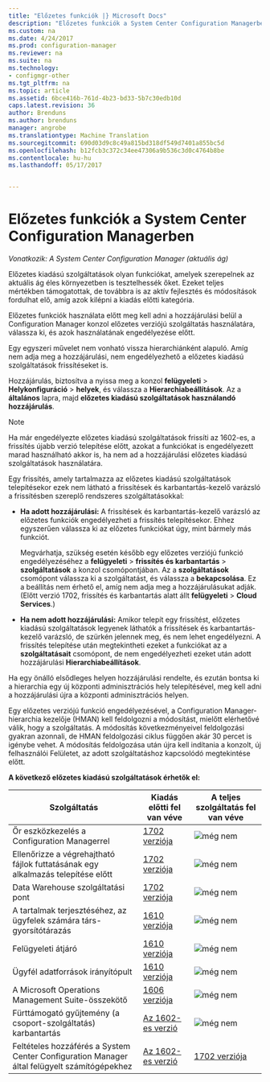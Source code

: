 ```yaml
---
title: "Előzetes funkciók |} Microsoft Docs"
description: "Előzetes funkciók a System Center Configuration Managerben"
ms.custom: na
ms.date: 4/24/2017
ms.prod: configuration-manager
ms.reviewer: na
ms.suite: na
ms.technology:
- configmgr-other
ms.tgt_pltfrm: na
ms.topic: article
ms.assetid: 6bce416b-761d-4b23-bd33-5b7c30edb10d
caps.latest.revision: 36
author: Brenduns
ms.author: brenduns
manager: angrobe
ms.translationtype: Machine Translation
ms.sourcegitcommit: 690d03d9c8c49a815bd318df549d7401a855bc5d
ms.openlocfilehash: b12fcb3c372c34ee47306a9b536c3d0c4764b8be
ms.contentlocale: hu-hu
ms.lasthandoff: 05/17/2017


---
```

# <a name="pre-release-features-in-system-center-configuration-manager"></a>Előzetes funkciók a System Center Configuration Managerben
*Vonatkozik: A System Center Configuration Manager (aktuális ág)*

Előzetes kiadású szolgáltatások olyan funkciókat, amelyek szerepelnek az aktuális ág éles környezetben is tesztelhessék őket. Ezeket teljes mértékben támogatottak, de továbbra is az aktív fejlesztés és módosítások fordulhat elő, amíg azok kilépni a kiadás előtti kategória.

 Előzetes funkciók használata előtt meg kell adni a hozzájárulási belül a Configuration Manager konzol előzetes verziójú szolgáltatás használatára, válassza ki, és azok használatának engedélyezése előtt.  

Egy egyszeri művelet nem vonható vissza hierarchiánként alapuló. Amíg nem adja meg a hozzájárulási, nem engedélyezhető a előzetes kiadású szolgáltatások frissítéseket is.

Hozzájárulás, biztosítva a nyissa meg a konzol **felügyeleti** > **Helykonfiguráció** > **helyek**, és válassza a **Hierarchiabeállítások**. Az a **általános** lapra, majd **előzetes kiadású szolgáltatások használandó hozzájárulás**.

 > [!NOTE]
 > Ha már engedélyezte előzetes kiadású szolgáltatások frissíti az 1602-es, a frissítés újabb verzió telepítése előtt, azokat a funkciókat is engedélyezett marad használható akkor is, ha nem ad a hozzájárulási előzetes kiadású szolgáltatások használatára.

Egy frissítés, amely tartalmazza az előzetes kiadású szolgáltatások telepítésekor ezek nem látható a frissítések és karbantartás-kezelő varázsló a frissítésben szereplő rendszeres szolgáltatásokkal:
  - **Ha adott hozzájárulási:** A frissítések és karbantartás-kezelő varázsló az előzetes funkciók engedélyezheti a frissítés telepítésekor. Ehhez egyszerűen válassza ki az előzetes funkciókat úgy, mint bármely más funkciót.     

    Megvárhatja, szükség esetén később egy előzetes verziójú funkció engedélyezéséhez a **felügyeleti** > **frissítés és karbantartás** > **szolgáltatások** a konzol csomópontjában. Az a **szolgáltatások** csomópont válassza ki a szolgáltatást, és válassza a **bekapcsolása**. Ez a beállítás nem érhető el, amíg nem adja meg a hozzájárulásukat adják. (Előtt verzió 1702, frissítés és karbantartás alatt állt **felügyeleti** > **Cloud Services**.)
  -   **Ha nem adott hozzájárulási:** Amikor telepít egy frissítést, előzetes kiadású szolgáltatások legyenek láthatók a frissítések és karbantartás-kezelő varázsló, de szürkén jelennek meg, és nem lehet engedélyezni. A frissítés telepítése után megtekintheti ezeket a funkciókat az a **szolgáltatásait** csomópont, de nem engedélyezheti ezeket után adott hozzájárulási **Hierarchiabeállítások**.

Ha egy önálló elsődleges helyen hozzájárulási rendelte, és ezután bontsa ki a hierarchia egy új központi adminisztrációs hely telepítésével, meg kell adni a hozzájárulási újra a központi adminisztrációs helyen.

 Egy előzetes verziójú funkció engedélyezésével, a Configuration Manager-hierarchia kezelője (HMAN) kell feldolgozni a módosítást, mielőtt elérhetővé válik, hogy a szolgáltatás. A módosítás következményeivel feldolgozási gyakran azonnali, de HMAN feldolgozási ciklus függően akár 30 percet is igénybe vehet. A módosítás feldolgozása után újra kell indítania a konzolt, új felhasználói Felületet, az adott szolgáltatáshoz kapcsolódó megtekintése előtt.

**A következő előzetes kiadású szolgáltatások érhetők el:**

 |Szolgáltatás          |Kiadás előtti fel van véve | A teljes szolgáltatás fel van véve|  
|------------------|---------------------|---------------------|
| Őr eszközkezelés a Configuration Managerrel |  [1702 verziója](/sccm/protect/deploy-use/use-device-guard-with-configuration-manager)|![még nem](media/83c5d168-8faf-4e8e-920b-528e3c43ffd4.gif)|
| Ellenőrizze a végrehajtható fájlok futtatásának egy alkalmazás telepítése előtt  |   [1702 verziója](/sccm/apps/deploy-use/deploy-applications#how-to-check-for-running-executable-files-before-installing-an-application) |![még nem](media/83c5d168-8faf-4e8e-920b-528e3c43ffd4.gif)|
| Data Warehouse szolgáltatási pont  |  [1702 verziója](/sccm/core/servers/manage/data-warehouse) |![még nem](media/83c5d168-8faf-4e8e-920b-528e3c43ffd4.gif)|
| A tartalmak terjesztéséhez, az ügyfelek számára társ-gyorsítótárazás |  [1610 verziója](/sccm/core/plan-design/hierarchy/client-peer-cache) |![még nem](media/83c5d168-8faf-4e8e-920b-528e3c43ffd4.gif)|
| Felügyeleti átjáró |  [1610 verziója](/sccm/core/clients/manage/plan-cloud-management-gateway) |![még nem](media/83c5d168-8faf-4e8e-920b-528e3c43ffd4.gif)|
| Ügyfél adatforrások irányítópult |  [1610 verziója](/sccm/core/servers/deploy/configure/monitor-content-you-have-distributed#client-data-sources-dashboard) |![még nem](media/83c5d168-8faf-4e8e-920b-528e3c43ffd4.gif)|
| A Microsoft Operations Management Suite-összekötő  | [1606 verziója](../../../core/clients/manage/sync-data-microsoft-operations-management-suite.md) |![még nem](media/83c5d168-8faf-4e8e-920b-528e3c43ffd4.gif)|
| Fürttámogató gyűjtemény (a csoport-szolgáltatás) karbantartás| [Az 1602-es verzió](../../../core/get-started/capabilities-in-technical-preview-1605.md#BKMK_ServerGroups)|![még nem](media/83c5d168-8faf-4e8e-920b-528e3c43ffd4.gif)|
|Feltételes hozzáférés a System Center Configuration Manager által felügyelt számítógépekhez | [Az 1602-es verzió](../../../protect/deploy-use/manage-access-to-o365-services-for-pcs-managed-by-sccm.md)     | [1702 verziója](/sccm/mdm/deploy-use/manage-access-to-services)                     |

